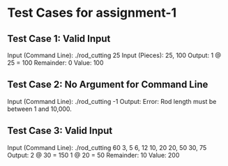 # Test Cases for assignment-1 

## Test Case 1: Valid Input
Input (Command Line): 
./rod_cutting 25
Input (Pieces): 
25, 100
Output: 
1 @ 25 = 100
Remainder: 0
Value: 100

## Test Case 2: No Argument for Command Line 
Input (Command Line): 
./rod_cutting -1
Output: 
Error: Rod length must be between 1 and 10,000.

## Test Case 3: Valid Input
Input (Command Line): 
./rod_cutting 60
3, 5 
6, 12 
10, 20 
20, 50 
30, 75
Output: 
2 @ 30 = 150 
1 @ 20 = 50 
Remainder: 10 
Value: 200
